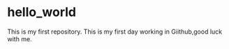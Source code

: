 # hello_world
This is my first repository.
This is my first day working in Giithub,good luck with me.
